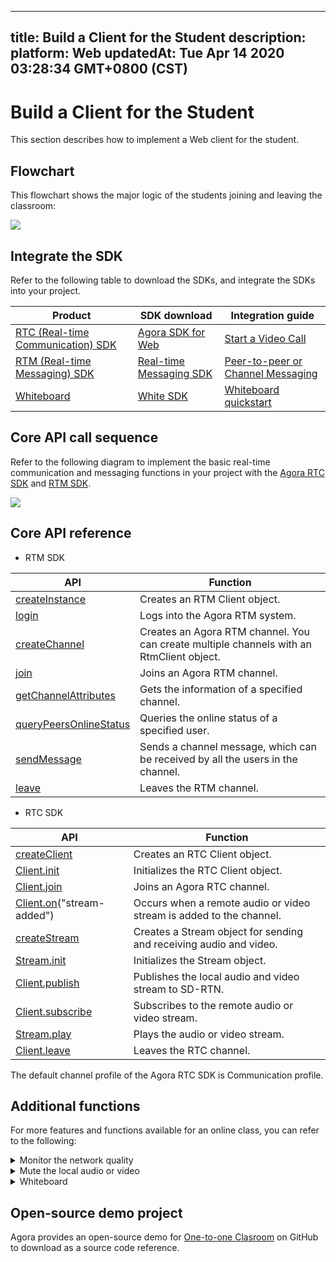 
---
title: Build a Client for the Student
description: 
platform: Web
updatedAt: Tue Apr 14 2020 03:28:34 GMT+0800 (CST)
---
# Build a Client for the Student
This section describes how to implement a Web client for the student.

## Flowchart

This flowchart shows the major logic of the students joining and leaving the classroom:

![](https://web-cdn.agora.io/docs-files/1582875834807)

## Integrate the SDK

Refer to the following table to download the SDKs, and integrate the SDKs into your project.


| Product | SDK download | Integration guide |
| ---------------- | ---------------- | ---------------- | 
| [RTC (Real-time Communication) SDK](https://docs.agora.io/en/Video/product_video?platform=All%20Platforms)      | [ Agora SDK for Web](https://docs.agora.io/en/Video/downloads)      | [Start a Video Call](https://docs.agora.io/en/Video/start_call_web?platform=Web) |
| [RTM (Real-time Messaging) SDK](https://docs.agora.io/en/Real-time-Messaging/product_rtm?platform=All%20Platforms) | [Real-time Messaging SDK](https://docs.agora.io/en/Real-time-Messaging/downloads) | [Peer-to-peer or Channel Messaging](https://docs.agora.io/en/Real-time-Messaging/messaging_web?platform=Web) |
| [Whiteboard](https://developer-en.netless.link/docs/javascript/overview/js-outline/) | [White SDK](https://developer-en.netless.link/docs/javascript/guide/js-sdk/) | [Whiteboard quickstart](https://developer-en.netless.link/docs/javascript/quick-start/js-precondition/) |


## Core API call sequence

Refer to the following diagram to implement the basic real-time communication and messaging functions in your project with the [Agora RTC SDK](https://docs.agora.io/en/Agora%20Platform/terms?platform=All%20Platforms#agora-rtc-sdk) and [RTM SDK](https://docs.agora.io/en/Agora%20Platform/terms?platform=All%20Platforms#agora-rtm-sdk).

![](https://web-cdn.agora.io/docs-files/1586788674027)


## Core API reference

- RTM SDK

| API | Function |
| ---------------- | ---------------- |
| [createInstance](https://docs.agora.io/en/Real-time-Messaging/API%20Reference/RTM_web/modules/agorartm.html#createinstance)     | Creates an RTM Client object.      |
| [login](https://docs.agora.io/en/Real-time-Messaging/API%20Reference/RTM_web/classes/rtmclient.html#login) | Logs into the Agora RTM system. |
| [createChannel](https://docs.agora.io/en/Real-time-Messaging/API%20Reference/RTM_web/classes/rtmclient.html#createchannel) | Creates an Agora RTM channel. You can create multiple channels with an RtmClient object. |
| [join](https://docs.agora.io/en/Real-time-Messaging/API%20Reference/RTM_web/classes/rtmchannel.html#join) | Joins an Agora RTM channel. |
| [getChannelAttributes](https://docs.agora.io/en/Real-time-Messaging/API%20Reference/RTM_web/classes/rtmclient.html#getchannelattributes) | Gets the information of a specified channel.  |
| [queryPeersOnlineStatus](https://docs.agora.io/en/Real-time-Messaging/API%20Reference/RTM_web/classes/rtmclient.html#querypeersonlinestatus) | Queries the online status of a specified user. |
| [sendMessage](https://docs.agora.io/en/Real-time-Messaging/API%20Reference/RTM_web/classes/rtmchannel.html#sendmessage)  | Sends a channel message, which can be received by all the users in the channel. |
| [leave](https://docs.agora.io/en/Real-time-Messaging/API%20Reference/RTM_web/classes/rtmchannel.html#leave) | Leaves the RTM channel. |

- RTC SDK


| API | Function |
| ---------------- | ---------------- |
| [createClient](https://docs.agora.io/en/Video/API%20Reference/web/globals.html#createclient)        | Creates an RTC Client object.      |
| [Client.init](https://docs.agora.io/en/Video/API%20Reference/web/interfaces/agorartc.client.html#init) | Initializes the RTC Client object. |
| [Client.join](https://docs.agora.io/en/Video/API%20Reference/web/interfaces/agorartc.client.html#join) | Joins an Agora RTC channel. |
| [Client.on](https://docs.agora.io/en/Video/API%20Reference/web/interfaces/agorartc.client.html#on)("stream-added") | Occurs when a remote audio or video stream is added to the channel.  |
| [createStream](https://docs.agora.io/en/Video/API%20Reference/web/globals.html#createstream) | Creates a Stream object for sending and receiving audio and video. |
| [Stream.init](https://docs.agora.io/en/Video/API%20Reference/web/interfaces/agorartc.stream.html#init) | Initializes the Stream object.  |
| [Client.publish](https://docs.agora.io/en/Video/API%20Reference/web/interfaces/agorartc.client.html#publish) | Publishes the local audio and video stream to SD-RTN. |
| [Client.subscribe](https://docs.agora.io/en/Video/API%20Reference/web/interfaces/agorartc.client.html#subscribe) | Subscribes to the remote audio or video stream.|
| [Stream.play](https://docs.agora.io/en/Video/API%20Reference/web/interfaces/agorartc.stream.html#play) | Plays the audio or video stream.|
| [Client.leave](https://docs.agora.io/en/Video/API%20Reference/web/interfaces/agorartc.client.html#leave) | Leaves the RTC channel. |

<div class="alert note">The default channel profile of the Agora RTC SDK is Communication profile. </div>


## Additional functions

For more features and functions available for an  online class, you can refer to the following:


<details>
<summary>Monitor the network quality</summary>
Use the <code>on("network-quality")</code> callback of the Agora RTC SDK  to monitor the last-mile uplink and downlink network quality of every user in the channel. 
For more methods for reporting the real-time network quality, see the following guides:
<li><a href="https://docs.agora.io/en/Interactive%20Broadcast/lastmile_quality_web?platform=Web">Lastmile Tests</a></li>
<li><a href="https://docs.agora.io/en/Interactive%20Broadcast/in-call_quality_web?platform=Web">In-call Stats</a></li>
</details>
<details>
<summary>Mute the local audio or video</summary>
Call the following methods provided by the Agora RTC SDK:
	<li><code>muteAudio</code> or <code>unmuteAudio</code>, to stop or resume sending the local video stream.</li>
	<li><code>muteVideo</code> or <code>unmuteVideo</code>, to stop or resume sending the local video stream.</li>
</details>

<details>
<summary>Whiteboard</summary>
Implement the following whiteboard functions in your project:
	<li><a href="https://developer-en.netless.link/docs/javascript/features/js-document/">Document conversion</a></li>
	<li><a href="https://developer-en.netless.link/docs/javascript/features/js-state/">Status Listen</a></li>
	<li><a href="https://developer-en.netless.link/docs/javascript/features/js-tools/">Tools</a></li>
	<li><a href="https://developer-en.netless.link/docs/javascript/features/js-view/">Perspective Operation</a></li>
	<li><a href="https://developer-en.netless.link/docs/javascript/features/js-operation/">Whiteboard Operation</a></li>
	<li><a href="https://developer-en.netless.link/docs/javascript/features/js-scenes/">Page (Scene) Management</a></li>
</details>


## Open-source demo project

Agora provides an open-source demo for [One-to-one Clasroom](https://github.com/AgoraIO-Usecase/eEducation) on GitHub to download as a source code reference.
